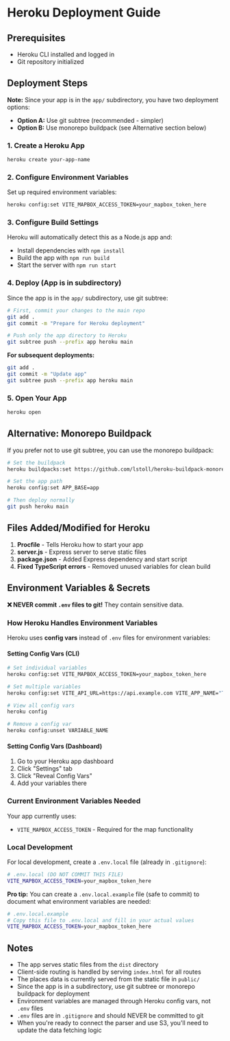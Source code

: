 # Heroku Deployment Guide

## Prerequisites
- Heroku CLI installed and logged in
- Git repository initialized

## Deployment Steps

**Note:** Since your app is in the `app/` subdirectory, you have two deployment options:
- **Option A:** Use git subtree (recommended - simpler)
- **Option B:** Use monorepo buildpack (see Alternative section below)

### 1. Create a Heroku App
```bash
heroku create your-app-name
```

### 2. Configure Environment Variables
Set up required environment variables:
```bash
heroku config:set VITE_MAPBOX_ACCESS_TOKEN=your_mapbox_token_here
```

### 3. Configure Build Settings
Heroku will automatically detect this as a Node.js app and:
- Install dependencies with `npm install`
- Build the app with `npm run build`
- Start the server with `npm run start`

### 4. Deploy (App is in subdirectory)
Since the app is in the `app/` subdirectory, use git subtree:

```bash
# First, commit your changes to the main repo
git add .
git commit -m "Prepare for Heroku deployment"

# Push only the app directory to Heroku
git subtree push --prefix app heroku main
```

**For subsequent deployments:**
```bash
git add .
git commit -m "Update app"
git subtree push --prefix app heroku main
```

### 5. Open Your App
```bash
heroku open
```

## Alternative: Monorepo Buildpack

If you prefer not to use git subtree, you can use the monorepo buildpack:

```bash
# Set the buildpack
heroku buildpacks:set https://github.com/lstoll/heroku-buildpack-monorepo

# Set the app path
heroku config:set APP_BASE=app

# Then deploy normally
git push heroku main
```

## Files Added/Modified for Heroku

1. **Procfile** - Tells Heroku how to start your app
2. **server.js** - Express server to serve static files
3. **package.json** - Added Express dependency and start script
4. **Fixed TypeScript errors** - Removed unused variables for clean build

## Environment Variables & Secrets

**❌ NEVER commit `.env` files to git!** They contain sensitive data.

### How Heroku Handles Environment Variables

Heroku uses **config vars** instead of `.env` files for environment variables:

#### Setting Config Vars (CLI)
```bash
# Set individual variables
heroku config:set VITE_MAPBOX_ACCESS_TOKEN=your_mapbox_token_here

# Set multiple variables
heroku config:set VITE_API_URL=https://api.example.com VITE_APP_NAME="Teddy Sheddy"

# View all config vars
heroku config

# Remove a config var
heroku config:unset VARIABLE_NAME
```

#### Setting Config Vars (Dashboard)
1. Go to your Heroku app dashboard
2. Click "Settings" tab
3. Click "Reveal Config Vars"
4. Add your variables there

### Current Environment Variables Needed

Your app currently uses:
- `VITE_MAPBOX_ACCESS_TOKEN` - Required for the map functionality

### Local Development
For local development, create a `.env.local` file (already in `.gitignore`):
```bash
# .env.local (DO NOT COMMIT THIS FILE)
VITE_MAPBOX_ACCESS_TOKEN=your_mapbox_token_here
```

**Pro tip:** You can create a `.env.local.example` file (safe to commit) to document what environment variables are needed:
```bash
# .env.local.example
# Copy this file to .env.local and fill in your actual values
VITE_MAPBOX_ACCESS_TOKEN=your_mapbox_token_here
```

## Notes
- The app serves static files from the `dist` directory
- Client-side routing is handled by serving `index.html` for all routes
- The places data is currently served from the static file in `public/`
- Since the app is in a subdirectory, use git subtree or monorepo buildpack for deployment
- Environment variables are managed through Heroku config vars, not `.env` files
- `.env` files are in `.gitignore` and should NEVER be committed to git
- When you're ready to connect the parser and use S3, you'll need to update the data fetching logic 